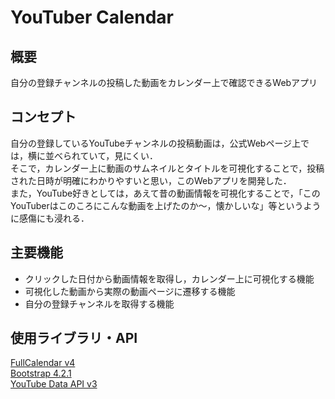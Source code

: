 # YouTuber Calendar
## 概要
自分の登録チャンネルの投稿した動画をカレンダー上で確認できるWebアプリ

## コンセプト
自分の登録しているYouTubeチャンネルの投稿動画は，公式Webページ上では，横に並べられていて，見にくい．<br>
そこで，カレンダー上に動画のサムネイルとタイトルを可視化することで，投稿された日時が明確にわかりやすいと思い，このWebアプリを開発した．<br>
また，YouTube好きとしては，あえて昔の動画情報を可視化することで，「このYouTuberはこのころにこんな動画を上げたのか～，懐かしいな」等というように感傷にも浸れる．

## 主要機能
* クリックした日付から動画情報を取得し，カレンダー上に可視化する機能
* 可視化した動画から実際の動画ページに遷移する機能
* 自分の登録チャンネルを取得する機能

## 使用ライブラリ・API
[FullCalendar v4](https://fullcalendar.io/)<br>
[Bootstrap 4.2.1](https://getbootstrap.com/docs/4.2/getting-started/introduction/)<br>
[YouTube Data API v3](https://developers.google.com/youtube/v3/)